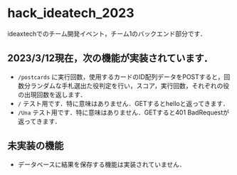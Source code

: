 # hack_ideatech_2023
ideaxtechでのチーム開発イベント，チーム1のバックエンド部分です．

## 2023/3/12現在，次の機能が実装されています．
- ```/postcards``` に実行回数，使用するカードのID配列データをPOSTすると，回数分ランダムな手札選出た役判定を行い，スコア，実行回数，それぞれの役の出現回数を返します．
- ```/``` テスト用です．特に意味はありません．GETするとhelloと返ってきます．
- ```/Una``` テスト用です．特に意味はありません．GETすると401 BadRequestが返ってきます．

## 未実装の機能
- データベースに結果を保存する機能は実装されていません．
